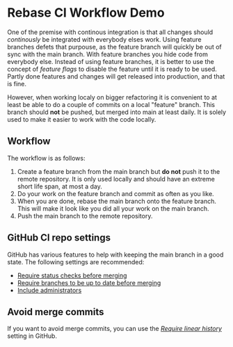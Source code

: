 # Rebase CI Workflow Demo

One of the premise with continous integration is that all changes should _continously_ be integrated with everybody elses work. Using feature branches defets that purpouse, as the feature branch will quickly be out of sync with the main branch. With feature branches you hide code from everybody else. Instead of using feature branches, it is better to use the concept of _feature flags_ to disable the feature until it is ready to be used. Partly done features and changes will get released into production, and that is fine.

However, when working localy on bigger refactoring it is convenient to at least be able to do a couple of commits on a local "feature" branch. This branch should **not** be pushed, but merged into main at least daily. It is solely used to make it easier to work with the code locally.

## Workflow

The workflow is as follows:

1. Create a feature branch from the main branch but **do not** push it to the remote repository. It is only used locally and should have an extreme short life span, at most a day.
2. Do your work on the feature branch and commit as often as you like.
3. When you are done, rebase the main branch onto the feature branch. This will make it look like you did all your work on the main branch.
4. Push the main branch to the remote repository.

## GitHub CI repo settings

GitHub has various features to help with keeping the main branch in a good state. The following settings are recommended:

- [Require status checks before merging](https://docs.github.com/en/repositories/configuring-branches-and-merges-in-your-repository/managing-protected-branches/about-protected-branches#require-status-checks-before-merging)
- [Require branches to be up to date before merging](https://docs.github.com/en/repositories/configuring-branches-and-merges-in-your-repository/managing-protected-branches/about-protected-branches#require-branches-to-be-up-to-date-before-merging)
- [Include administrators](https://docs.github.com/en/repositories/configuring-branches-and-merges-in-your-repository/managing-protected-branches/about-protected-branches#include-administrators)

## Avoid merge commits

If you want to avoid merge commits, you can use the [_Require linear history_](https://docs.github.com/en/repositories/configuring-branches-and-merges-in-your-repository/managing-protected-branches/about-protected-branches#require-linear-history) setting in GitHub.
